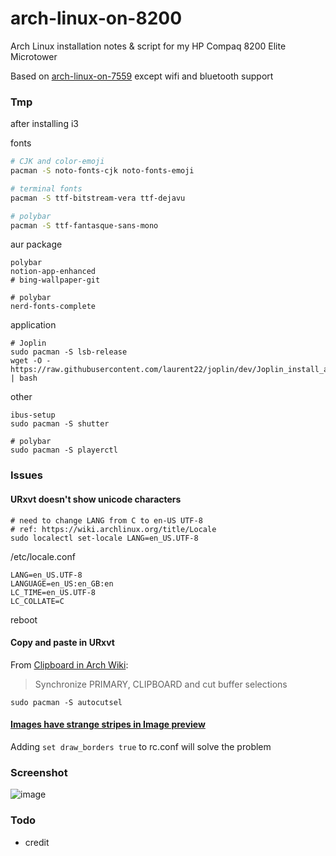 # arch-linux-on-8200
Arch Linux installation notes &amp; script for my HP Compaq 8200 Elite Microtower

Based on [arch-linux-on-7559](https://github.com/YukinaMochizuki/arch-linux-on-7559) except wifi and bluetooth support

### Tmp
after installing i3

fonts
```sh
# CJK and color-emoji
pacman -S noto-fonts-cjk noto-fonts-emoji 

# terminal fonts
pacman -S ttf-bitstream-vera ttf-dejavu

# polybar
pacman -S ttf-fantasque-sans-mono
```

aur package
```
polybar
notion-app-enhanced
# bing-wallpaper-git

# polybar
nerd-fonts-complete
```

application
```
# Joplin
sudo pacman -S lsb-release
wget -O - https://raw.githubusercontent.com/laurent22/joplin/dev/Joplin_install_and_update.sh | bash
```

other
```
ibus-setup
sudo pacman -S shutter

# polybar
sudo pacman -S playerctl
```

### Issues
#### URxvt doesn't show unicode characters

```
# need to change LANG from C to en-US UTF-8
# ref: https://wiki.archlinux.org/title/Locale
sudo localectl set-locale LANG=en_US.UTF-8
```

/etc/locale.conf
```
LANG=en_US.UTF-8
LANGUAGE=en_US:en_GB:en
LC_TIME=en_US.UTF-8
LC_COLLATE=C
```

reboot

#### Copy and paste in URxvt

From [Clipboard in Arch Wiki](https://wiki.archlinux.org/title/clipboard):
> Synchronize PRIMARY, CLIPBOARD and cut buffer selections
```
sudo pacman -S autocutsel
```

#### [Images have strange stripes in Image preview](https://github.com/ranger/ranger/issues/1104)

Adding `set draw_borders true` to rc.conf will solve the problem

### Screenshot
![image](https://user-images.githubusercontent.com/26710554/127752904-8f8d749d-21bc-491e-ac74-374193d5a77b.png)

### Todo
- credit
